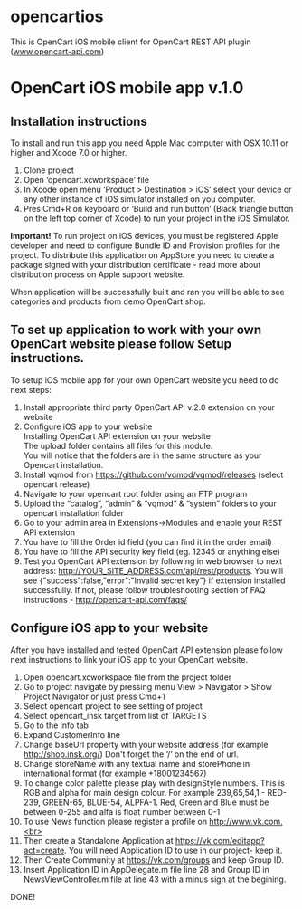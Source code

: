 # opencartios
This is OpenCart iOS mobile client for OpenCart REST API plugin (www.opencart-api.com)



# OpenCart iOS mobile app v.1.0
## Installation instructions
To install and run this app you need Apple Mac computer with OSX 10.11 or higher and Xcode 7.0
or higher.<br>
1. Clone project<br>
2. Open ‘opencart.xcworkspace’ file<br>
3. In Xcode open menu ‘Product > Destination > iOS’ select your device or any
other instance of iOS simulator installed on you computer.<br>
8. Pres Cmd+R on keyboard or ‘Build and run button’ (Black triangle button on the left top
corner of Xcode) to run your project in the iOS Simulator.<br>

<b>Important!</b>
To run project on iOS devices, you must be registered Apple developer and need to configure
Bundle ID and Provision profiles for the project. To distribute this application on AppStore you need
to create a package signed with your distribution certificate - read more about distribution process
on Apple support website.

When application will be successfully built and ran you will be able to see categories and products
from demo OpenCart shop.

## To set up application to work with your own OpenCart website please follow Setup instructions.

To setup iOS mobile app for your own OpenCart website you need to do next steps:
1. Install appropriate third party OpenCart API v.2.0 extension on your website<br>
2. Configure iOS app to your website<br>
Installing OpenCart API extension on your website<br>
The upload folder contains all files for this module.<br>
You will notice that the folders are in the same structure as your Opencart installation.<br>
1. Install vqmod from https://github.com/vqmod/vqmod/releases (select opencart release)<br>
2. Navigate to your opencart root folder using an FTP program<br>
3. Upload the “catalog”, “admin” & “vqmod” & “system” folders to your opencart installation folder<br>
4. Go to your admin area in Extensions->Modules and enable your REST API extension<br>
5. You have to fill the Order id field (you can find it in the order email)<br>
6. You have to fill the API security key field (eg. 12345 or anything else)<br>
7. Test you OpenCart API extension by following in web browser to next address: http://YOUR_SITE_ADDRESS.com/api/rest/products. You will see {"success":false,"error":"Invalid secret key”} if extension installed successfully. If not, please follow troubleshooting section of FAQ instructions - http://opencart-api.com/faqs/<br>

## Configure iOS app to your website
After you have installed and tested OpenCart API extension please follow next instructions to link your iOS app to your OpenCart website.

1. Open opencart.xcworkspace file from the project folder<br>
2. Go to project navigate by pressing menu View > Navigator > Show Project Navigator or just press Cmd+1<br>
3. Select opencart project to see setting of project<br>
4. Select opencart_insk target from list of TARGETS<br>
5. Go to the info tab<br>
6. Expand CustomerInfo line<br>
7. Change baseUrl property with your website address (for example http://shop.insk.org/) Don't forget the ‘/‘ on the end of url.
8. Change storeName with any textual name and storePhone in international format (for example +18001234567)
9. To change color palette please play with designStyle numbers. This is RGB and alpha for main design colour. For example 239,65,54,1 - RED-239, GREEN-65, BLUE-54, ALPFA-1. Red, Green and Blue must be between 0-255 and alfa is float number between 0-1<br>
10. To use News function please register a profile on http://www.vk.com.<br>
11. Then create a Standalone Application at https://vk.com/editapp?act=create. You will need Application ID to use in our project- keep it.<br>
12. Then Create Community at https://vk.com/groups and keep Group ID.<br>
13. Insert Application ID in AppDelegate.m file line 28 and Group ID in NewsViewController.m file at line 43 with a minus sign at the begining.<br>

DONE!
